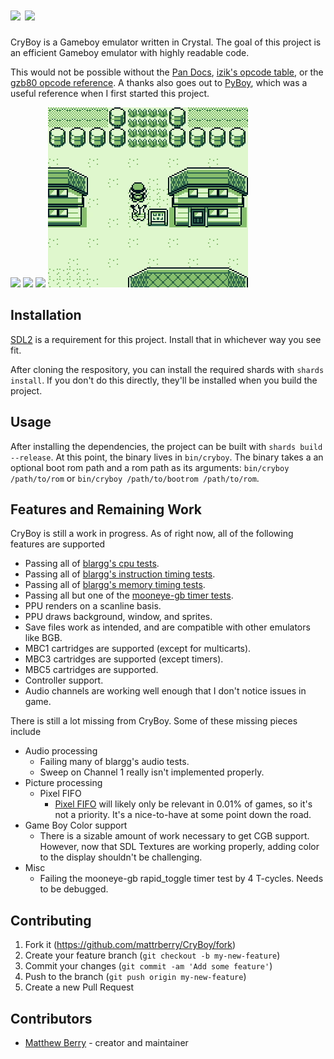 # <img height="46" src="README/cryboy.svg"/> ![](README/gameboy.png)

CryBoy is a Gameboy emulator written in Crystal. The goal of this project is an efficient Gameboy emulator with highly readable code.

This would not be possible without the [Pan Docs](https://gbdev.io/pandocs), [izik's opcode table](https://izik1.github.io/gbops), or the [gzb80 opcode reference](https://rednex.github.io/rgbds/gbz80.7.html). A thanks also goes out to [PyBoy](https://github.com/Baekalfen/PyBoy), which was a useful reference when I first started this project.

![](README/bootrom.gif)
![](README/tetris.gif)
![](README/linksawakening.gif)
![](README/pokemonyellow.gif)

## Installation

[SDL2](https://www.libsdl.org/) is a requirement for this project. Install that in whichever way you see fit.

After cloning the respository, you can install the required shards with `shards install`. If you don't do this directly, they'll be installed when you build the project.

## Usage

After installing the dependencies, the project can be built with `shards build --release`. At this point, the binary lives in `bin/cryboy`. The binary takes a an optional boot rom path and a rom path as its arguments: `bin/cryboy /path/to/rom` or `bin/cryboy /path/to/bootrom /path/to/rom`.

## Features and Remaining Work

CryBoy is still a work in progress. As of right now, all of the following features are supported

- Passing all of [blargg's cpu tests](https://github.com/retrio/gb-test-roms/tree/master/cpu_instrs).
- Passing all of [blargg's instruction timing tests](https://github.com/retrio/gb-test-roms/tree/master/instr_timing).
- Passing all of [blargg's memory timing tests](https://github.com/retrio/gb-test-roms/tree/master/mem_timing).
- Passing all but one of the [mooneye-gb timer tests](https://github.com/Gekkio/mooneye-gb/tree/master/tests/acceptance/timer).
- PPU renders on a scanline basis.
- PPU draws background, window, and sprites.
- Save files work as intended, and are compatible with other emulators like BGB.
- MBC1 cartridges are supported (except for multicarts).
- MBC3 cartridges are supported (except timers).
- MBC5 cartridges are supported.
- Controller support.
- Audio channels are working well enough that I don't notice issues in game.

There is still a lot missing from CryBoy. Some of these missing pieces include

- Audio processing
  - Failing many of blargg's audio tests.
  - Sweep on Channel 1 really isn't implemented properly.
- Picture processing
  - Pixel FIFO
    - [Pixel FIFO](https://github.com/corybsa/pandocs/blob/develop/content/pixel_fifo.md) will likely only be relevant in 0.01% of games, so it's not a priority. It's a nice-to-have at some point down the road.
- Game Boy Color support
  - There is a sizable amount of work necessary to get CGB support. However, now that SDL Textures are working properly, adding color to the display shouldn't be challenging.
- Misc
  - Failing the mooneye-gb rapid_toggle timer test by 4 T-cycles. Needs to be debugged.

## Contributing

1. Fork it (<https://github.com/mattrberry/CryBoy/fork>)
2. Create your feature branch (`git checkout -b my-new-feature`)
3. Commit your changes (`git commit -am 'Add some feature'`)
4. Push to the branch (`git push origin my-new-feature`)
5. Create a new Pull Request

## Contributors

- [Matthew Berry](https://github.com/mattrberry) - creator and maintainer

